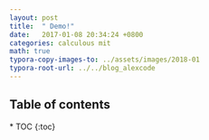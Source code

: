 ```yaml
---
layout: post
title:  " Demo!"
date:   2017-01-08 20:34:24 +0800
categories: calculous mit
math: true
typora-copy-images-to: ../assets/images/2018-01
typora-root-url: ../../blog_alexcode
---
```

<h2>Table of contents</h2>
* TOC
{:toc}
